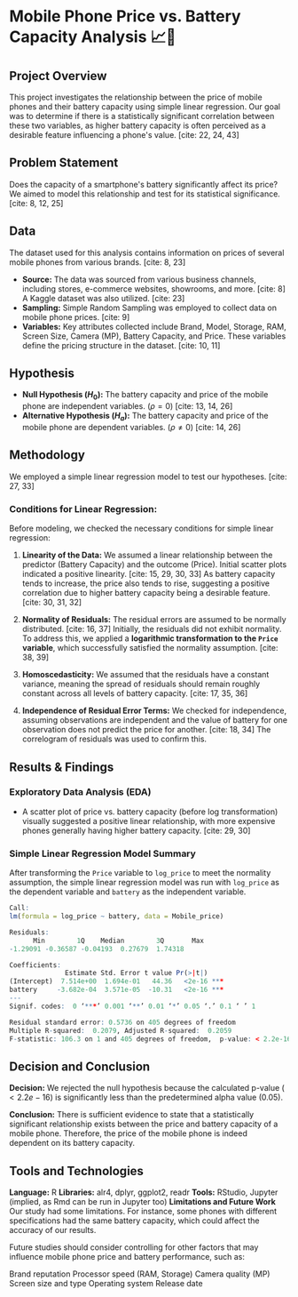 # Mobile Phone Price vs. Battery Capacity Analysis 📈🔋

## Project Overview

This project investigates the relationship between the price of mobile phones and their battery capacity using simple linear regression. Our goal was to determine if there is a statistically significant correlation between these two variables, as higher battery capacity is often perceived as a desirable feature influencing a phone's value. [cite: 22, 24, 43]

## Problem Statement

Does the capacity of a smartphone's battery significantly affect its price? We aimed to model this relationship and test for its statistical significance. [cite: 8, 12, 25]

## Data

The dataset used for this analysis contains information on prices of several mobile phones from various brands. [cite: 8, 23]
* **Source:** The data was sourced from various business channels, including stores, e-commerce websites, showrooms, and more. [cite: 8] A Kaggle dataset was also utilized. [cite: 23]
* **Sampling:** Simple Random Sampling was employed to collect data on mobile phone prices. [cite: 9]
* **Variables:** Key attributes collected include Brand, Model, Storage, RAM, Screen Size, Camera (MP), Battery Capacity, and Price. These variables define the pricing structure in the dataset. [cite: 10, 11]

## Hypothesis

* **Null Hypothesis ($H_0$):** The battery capacity and price of the mobile phone are independent variables. ($\rho = 0$) [cite: 13, 14, 26]
* **Alternative Hypothesis ($H_a$):** The battery capacity and price of the mobile phone are dependent variables. ($\rho \neq 0$) [cite: 14, 26]

## Methodology

We employed a simple linear regression model to test our hypotheses. [cite: 27, 33]

### Conditions for Linear Regression:

Before modeling, we checked the necessary conditions for simple linear regression:

1.  **Linearity of the Data:** We assumed a linear relationship between the predictor (Battery Capacity) and the outcome (Price). Initial scatter plots indicated a positive linearity. [cite: 15, 29, 30, 33] As battery capacity tends to increase, the price also tends to rise, suggesting a positive correlation due to higher battery capacity being a desirable feature. [cite: 30, 31, 32]

2.  **Normality of Residuals:** The residual errors are assumed to be normally distributed. [cite: 16, 37] Initially, the residuals did not exhibit normality. To address this, we applied a **logarithmic transformation to the `Price` variable**, which successfully satisfied the normality assumption. [cite: 38, 39]

3.  **Homoscedasticity:** We assumed that the residuals have a constant variance, meaning the spread of residuals should remain roughly constant across all levels of battery capacity. [cite: 17, 35, 36]

4.  **Independence of Residual Error Terms:** We checked for independence, assuming observations are independent and the value of battery for one observation does not predict the price for another. [cite: 18, 34] The correlogram of residuals was used to confirm this.

## Results & Findings

### Exploratory Data Analysis (EDA)

* A scatter plot of price vs. battery capacity (before log transformation) visually suggested a positive linear relationship, with more expensive phones generally having higher battery capacity. [cite: 29, 30]

### Simple Linear Regression Model Summary

After transforming the `Price` variable to `log_price` to meet the normality assumption, the simple linear regression model was run with `log_price` as the dependent variable and `battery` as the independent variable.

```r
Call:
lm(formula = log_price ~ battery, data = Mobile_price)

Residuals:
      Min        1Q    Median        3Q       Max
-1.29091 -0.36587 -0.04193  0.27679  1.74318

Coefficients:
              Estimate Std. Error t value Pr(>|t|)
(Intercept)  7.514e+00  1.694e-01   44.36   <2e-16 ***
battery     -3.682e-04  3.571e-05  -10.31   <2e-16 ***
---
Signif. codes:  0 ‘***’ 0.001 ‘**’ 0.01 ‘*’ 0.05 ‘.’ 0.1 ‘ ’ 1

Residual standard error: 0.5736 on 405 degrees of freedom
Multiple R-squared:  0.2079, Adjusted R-squared:  0.2059
F-statistic: 106.3 on 1 and 405 degrees of freedom,  p-value: < 2.2e-16
```
## Decision and Conclusion
**Decision:** We rejected the null hypothesis because the calculated p-value ($< 2.2e-16$) is significantly less than the predetermined alpha value (0.05). 

**Conclusion:** There is sufficient evidence to state that a statistically significant relationship exists between the price and battery capacity of a mobile phone. Therefore, the price of the mobile phone is indeed dependent on its battery capacity. 

## Tools and Technologies
**Language:** R
**Libraries:** alr4, dplyr, ggplot2, readr
**Tools:** RStudio, Jupyter (implied, as Rmd can be run in Jupyter too)
**Limitations and Future Work**
Our study had some limitations. For instance, some phones with different specifications had the same battery capacity, which could affect the accuracy of our results. 

Future studies should consider controlling for other factors that may influence mobile phone price and battery performance, such as:

Brand reputation
Processor speed (RAM, Storage)
Camera quality (MP)
Screen size and type
Operating system
Release date 
